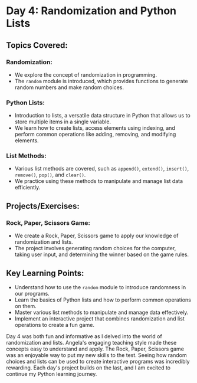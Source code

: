 # Day 4: Randomization and Python Lists

## Topics Covered:

### Randomization:
- We explore the concept of randomization in programming.
- The `random` module is introduced, which provides functions to generate random numbers and make random choices.

### Python Lists:
- Introduction to lists, a versatile data structure in Python that allows us to store multiple items in a single variable.
- We learn how to create lists, access elements using indexing, and perform common operations like adding, removing, and modifying elements.

### List Methods:
- Various list methods are covered, such as `append()`, `extend()`, `insert()`, `remove()`, `pop()`, and `clear()`.
- We practice using these methods to manipulate and manage list data efficiently.

## Projects/Exercises:

### Rock, Paper, Scissors Game:
- We create a Rock, Paper, Scissors game to apply our knowledge of randomization and lists.
- The project involves generating random choices for the computer, taking user input, and determining the winner based on the game rules.

## Key Learning Points:
- Understand how to use the `random` module to introduce randomness in our programs.
- Learn the basics of Python lists and how to perform common operations on them.
- Master various list methods to manipulate and manage data effectively.
- Implement an interactive project that combines randomization and list operations to create a fun game.

Day 4 was both fun and informative as I delved into the world of randomization and lists. Angela's engaging teaching style made these concepts easy to understand and apply. The Rock, Paper, Scissors game was an enjoyable way to put my new skills to the test. Seeing how random choices and lists can be used to create interactive programs was incredibly rewarding. Each day's project builds on the last, and I am excited to continue my Python learning journey.

